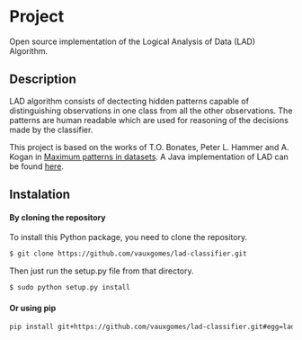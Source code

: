 # Project
Open source implementation of the Logical Analysis of Data (LAD) Algorithm.

## Description
LAD algorithm consists of dectecting hidden patterns capable of distinguishing observations in one class from all the other observations. The patterns are human readable which are used for reasoning of the decisions made by the classifier. 

This project is based on the works of T.O. Bonates, Peter L. Hammer and A. Kogan in [Maximum patterns in datasets](https://www.sciencedirect.com/science/article/pii/S0166218X07002089). A Java implementation of LAD can be found [here](https://lia.ufc.br/~tiberius/lad/downloads.htm).

## Instalation

#### By cloning the repository
To install this Python package, you need to clone the repository.

```sh
$ git clone https://github.com/vauxgomes/lad-classifier.git
```

Then just run the setup.py file from that directory.

```sh
$ sudo python setup.py install
```

#### Or using pip

```sh
pip install git+https://github.com/vauxgomes/lad-classifier.git#egg=lad-classifier
```